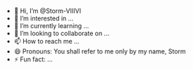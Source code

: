 - 👋 Hi, I’m @Storm-VIIIVI
- 👀 I’m interested in ...
- 🌱 I’m currently learning ...
- 💞️ I’m looking to collaborate on ...
- 📫 How to reach me ...
- 😄 Pronouns: You shall refer to me only by my name, Storm
- ⚡ Fun fact: ...

<!---
Storm-VIIIVI/Storm-VIIIVI is a ✨ special ✨ repository because its `README.md` (this file) appears on your GitHub profile.
You can click the Preview link to take a look at your changes.
--->
